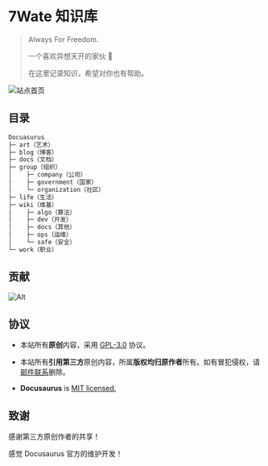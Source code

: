 # 7Wate 知识库

> Always For Freedom.
>
> 一个喜欢异想天开的家伙 💨 
>
> 在这里记录知识，希望对你也有帮助。

![站点首页](https://static.7wate.com/img/2022/08/03/6a2e91bd8ce1a.png)

## 目录

```markdown
Docuasurus
├─ art（艺术）
├─ blog（博客）
├─ docs（文档）
├─ group（组织）
│    ├─ company（公司）
│    ├─ government（国家）
│    └─ organization（社区）
├─ life（生活）
├─ wiki（维基）
│    ├─ algo（算法）
│    ├─ dev（开发）
│    ├─ docs（其他）
│    ├─ ops（运维）
│    └─ safe（安全）
└─ work（职业）
```

## 贡献

![Alt](https://repobeats.axiom.co/api/embed/b6e6a199e422ce596ea7423372746b6debadaa7d.svg "Repobeats analytics image")

## 协议

- 本站所有**原创**内容，采用 [GPL-3.0](http://www.thebigfly.com/gnu/FDLv1.3/) 协议。

- 本站所有**引用第三方**原创内容，所属**版权均归原作者**所有。如有冒犯侵权，请[邮件联系](mailto:admin@7wate.com)删除。

- **Docusaurus** is [MIT licensed.](https://github.com/facebook/docusaurus/blob/main/LICENSE)

## 致谢

感谢第三方原创作者的共享！

感觉 Docusaurus 官方的维护开发！
